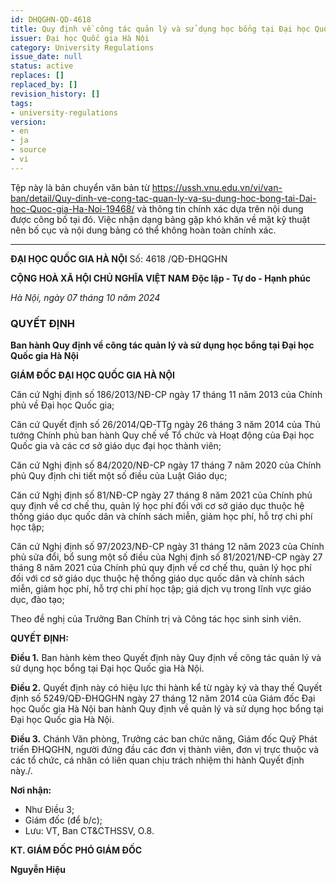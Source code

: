 ```yaml
---
id: DHQGHN-QD-4618
title: Quy định về công tác quản lý và sử dụng học bổng tại Đại học Quốc gia Hà Nội
issuer: Đại học Quốc gia Hà Nội
category: University Regulations
issue_date: null
status: active
replaces: []
replaced_by: []
revision_history: []
tags:
- university-regulations
version:
- en
- ja
- source
- vi
---
```

Tệp này là bản chuyển văn bản từ https://ussh.vnu.edu.vn/vi/van-ban/detail/Quy-dinh-ve-cong-tac-quan-ly-va-su-dung-hoc-bong-tai-Dai-hoc-Quoc-gia-Ha-Noi-19468/ và thông tin chính xác dựa trên nội dung được công bố tại đó.
Việc nhận dạng bảng gặp khó khăn về mặt kỹ thuật nên bố cục và nội dung bảng có thể không hoàn toàn chính xác.

---

**ĐẠI HỌC QUỐC GIA HÀ NỘI**
Số: 4618 /QĐ-ĐHQGHN

**CỘNG HOÀ XÃ HỘI CHỦ NGHĨA VIỆT NAM**
**Độc lập - Tự do - Hạnh phúc**

*Hà Nội, ngày 07 tháng 10 năm 2024*

### QUYẾT ĐỊNH
**Ban hành Quy định về công tác quản lý và sử dụng học bổng tại Đại học Quốc gia Hà Nội**

**GIÁM ĐỐC ĐẠI HỌC QUỐC GIA HÀ NỘI**

Căn cứ Nghị định số 186/2013/NĐ-CP ngày 17 tháng 11 năm 2013 của Chính phủ về Đại học Quốc gia;

Căn cứ Quyết định số 26/2014/QĐ-TTg ngày 26 tháng 3 năm 2014 của Thủ tướng Chính phủ ban hành Quy chế về Tổ chức và Hoạt động của Đại học Quốc gia và các cơ sở giáo dục đại học thành viên;

Căn cứ Nghị định số 84/2020/NĐ-CP ngày 17 tháng 7 năm 2020 của Chính phủ Quy định chi tiết một số điều của Luật Giáo dục;

Căn cứ Nghị định số 81/NĐ-CP ngày 27 tháng 8 năm 2021 của Chính phủ quy định về cơ chế thu, quản lý học phí đối với cơ sở giáo dục thuộc hệ thống giáo dục quốc dân và chính sách miễn, giảm học phí, hỗ trợ chi phí học tập;

Căn cứ Nghị định số 97/2023/NĐ-CP ngày 31 tháng 12 năm 2023 của Chính phủ sửa đổi, bổ sung một số điều của Nghị định số 81/2021/NĐ-CP ngày 27 tháng 8 năm 2021 của Chính phủ quy định về cơ chế thu, quản lý học phí đối với cơ sở giáo dục thuộc hệ thống giáo dục quốc dân và chính sách miễn, giảm học phí, hỗ trợ chi phí học tập; giá dịch vụ trong lĩnh vực giáo dục, đào tạo;

Theo đề nghị của Trưởng Ban Chính trị và Công tác học sinh sinh viên.

**QUYẾT ĐỊNH:**

**Điều 1.** Ban hành kèm theo Quyết định này Quy định về công tác quản lý và sử dụng học bổng tại Đại học Quốc gia Hà Nội.

**Điều 2.** Quyết định này có hiệu lực thi hành kể từ ngày ký và thay thế Quyết định số 5249/QĐ-ĐHQGHN ngày 27 tháng 12 năm 2014 của Giám đốc Đại học Quốc gia Hà Nội ban hành Quy định về quản lý và sử dụng học bổng tại Đại học Quốc gia Hà Nội.

**Điều 3.** Chánh Văn phòng, Trưởng các ban chức năng, Giám đốc Quỹ Phát triển ĐHQGHN, người đứng đầu các đơn vị thành viên, đơn vị trực thuộc và các tổ chức, cá nhân có liên quan chịu trách nhiệm thi hành Quyết định này./.

**Nơi nhận:**
- Như Điều 3;
- Giám đốc (để b/c);
- Lưu: VT, Ban CT&CTHSSV, O.8.

**KT. GIÁM ĐỐC**
**PHÓ GIÁM ĐỐC**

**Nguyễn Hiệu**